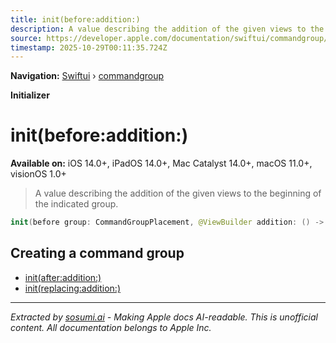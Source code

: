 ```yaml
---
title: init(before:addition:)
description: A value describing the addition of the given views to the beginning of the indicated group.
source: https://developer.apple.com/documentation/swiftui/commandgroup/init(before:addition:)
timestamp: 2025-10-29T00:11:35.724Z
---
```


**Navigation:** [Swiftui](/documentation/swiftui) › [commandgroup](/documentation/swiftui/commandgroup)

**Initializer**

# init(before:addition:)

**Available on:** iOS 14.0+, iPadOS 14.0+, Mac Catalyst 14.0+, macOS 11.0+, visionOS 1.0+

> A value describing the addition of the given views to the beginning of the indicated group.

```swift
init(before group: CommandGroupPlacement, @ViewBuilder addition: () -> Content)
```

## Creating a command group

- [init(after:addition:)](/documentation/swiftui/commandgroup/init(after:addition:))
- [init(replacing:addition:)](/documentation/swiftui/commandgroup/init(replacing:addition:))

---

*Extracted by [sosumi.ai](https://sosumi.ai) - Making Apple docs AI-readable.*
*This is unofficial content. All documentation belongs to Apple Inc.*
